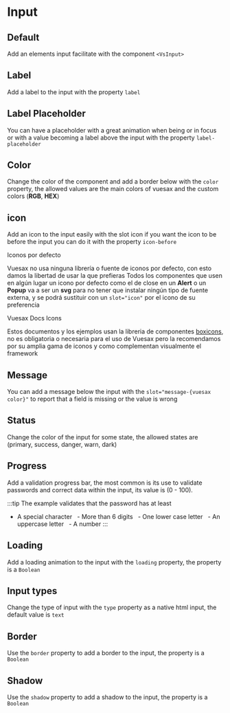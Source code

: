 # Input

<card>

## Default

<docs-warn />

Add an elements input facilitate with the component `<VsInput>`

</card>

<card subtitle="Label">

## Label

Add a label to the input with the property `label`

</card>

<card subtitle="LabelPlaceholder">

## Label Placeholder

You can have a placeholder with a great animation when being or in focus or with a value becoming a label above the input with the property `label-placeholder`

</card>

<card subtitle="Color">

## Color

Change the color of the component and add a border below with the `color` property, the allowed values ​​are the main colors of vuesax and the custom colors (**RGB**, **HEX**)

</card>

<card subtitle="Icon">

## icon

Add an icon to the input easily with the slot icon if you want the icon to be before the input you can do it with the property `icon-before`

  <div>
    <div class="warning custom-block">
      <p class="custom-block-title">
        Iconos por defecto
      </p>
      <p>
        Vuesax no usa ninguna librería o fuente de iconos por defecto, con esto damos la libertad de usar la que prefieras Todos los componentes que usen en algún lugar un icono por defecto como el de close en un <b>Alert</b> o un <b>Popup</b> va a ser un <b>svg</b> para no tener que instalar ningún tipo de fuente externa, y se podrá sustituir con un <code>slot="icon"</code> por el icono de su preferencia
      </p>
    </div>
    <div class="tip custom-block">
      <p class="custom-block-title">
        Vuesax Docs Icons
      </p>
      <p>
        Estos documentos y los ejemplos usan la libreria de componentes <a target="_blank" href="https://boxicons.com/">boxicons</a>, no es obligatoria o necesaria para el uso de Vuesax pero la recomendamos por su amplia gama de iconos y como complementan visualmente el framework
      </p>
    </div>
  </div>

</card>

<card subtitle="Message">

## Message

You can add a message below the input with the `slot="message-{vuesax color}"` to report that a field is missing or the value is wrong

</card>

<card subtitle="Status">

## Status

Change the color of the input for some state, the allowed states are (primary, success, danger, warn, dark)

</card>

<card subtitle="Progress">

## Progress

Add a validation progress bar, the most common is its use to validate passwords and correct data within the input, its value is (0 - 100).

:::tip
  The example validates that the password has at least

- A special character
  - More than 6 digits
  - One lower case letter
  - An uppercase letter
  - A number
:::

</card>

<card subtitle="Loading">

## Loading

Add a loading animation to the input with the `loading` property, the property is a `Boolean`

</card>

<card subtitle="InputTypes">

## Input types

Change the type of input with the `type` property as a native html input, the default value is `text`

</card>

<card subtitle="Border">

## Border

Use the `border` property to add a border to the input, the property is a `Boolean`

</card>

<card subtitle="Shadow">

## Shadow

Use the `shadow` property to add a shadow to the input, the property is a `Boolean`

</card>

<script setup>
import Api from "../../../theme/global-components/template/Input/API.tsx"
</script>

<Api></Api>
